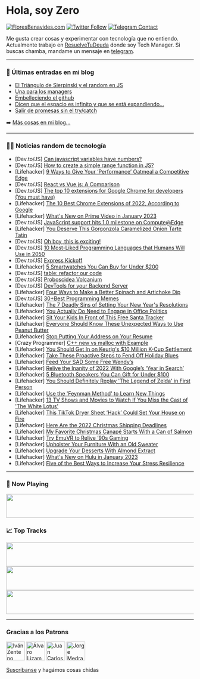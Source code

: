 # Hola, soy Zero

[![FloresBenavides.com](https://img.shields.io/website?down_message=oops&label=MiBlog&style=for-the-badge&up_message=online&url=https%3A%2F%2Ffloresbenavides.com)](https://floresbenavides.com) [![Twitter Follow](https://img.shields.io/twitter/follow/ZeroDragon?color=%231DA1F2&label=Follow&logo=twitter&logoColor=ffffff&style=for-the-badge)](https://twitter.com/zerodragon) [![Telegram Contact](https://img.shields.io/badge/escr%C3%ADbeme-ZeroDragon-%2326A5E4?style=for-the-badge&logo=telegram)](https://t.me/zerodragon)

Me gusta crear cosas y experimentar con tecnología que no entiendo.
Actualmente trabajo en [ResuelveTuDeuda](http://github.com/resuelve) donde soy Tech Manager.
Si buscas chamba, mandame un mensaje en [telegram](https://t.me/zerodragon).

---

### 📕 Últimas entradas en mi blog
<!-- BLOG-POST-LIST:START -->
- [El Triángulo de Sierpinski y el random en JS](https://floresbenavides.com/el-triangulo-de-sierpinski-y-el-random-en-js/)
- [Una para los managers](https://floresbenavides.com/una-para-los-managers/)
- [Embelleciendo el github](https://floresbenavides.com/embelleciendo-el-github/)
- [Dicen que el espacio es infinito y que se está expandiendo…](https://floresbenavides.com/dicen-que-el-espacio-es-infinito-y-que-se-esta-expandiendo/)
- [Salir de promesas sin el try/catch](https://floresbenavides.com/salir-de-promesas-sin-el-try-catch/)
<!-- BLOG-POST-LIST:END -->

➡️ [Más cosas en mi blog...](https://floresbenavides.com)

---

### 👨‍💻 Noticias random de tecnología
<!-- TECH-POSTS:START -->
- [Dev.to/JS] [Can javascript variables have numbers?](https://dev.to/mwansix/can-javascript-variables-have-numbers-3nh9)
- [Dev.to/JS] [How to create a simple range function in JS?](https://dev.to/rraneem/how-to-create-a-simple-range-function-in-js-n1a)
- [Lifehacker] [9 Ways to Give Your ‘Performance’ Oatmeal a Competitive Edge](https://lifehacker.com/9-ways-to-give-your-performance-oatmeal-a-competitive-1849905042)
- [Dev.to/JS] [React vs Vue.js: A Comparison](https://dev.to/ilovenuggets/react-vs-vuejs-a-comparison-4ca1)
- [Dev.to/JS] [The top 10 extensions for Google Chrome for developers &lpar;You must have&rpar;](https://dev.to/thenomadevel/the-top-10-extensions-for-google-chrome-for-developers-you-must-have-2cc6)
- [Lifehacker] [The 10 Best Chrome Extensions of 2022, According to Google](https://lifehacker.com/the-10-best-chrome-extensions-of-2022-according-to-goo-1849909441)
- [Lifehacker] [What&#39;s New on Prime Video in January 2023](https://lifehacker.com/whats-new-on-prime-video-in-january-2023-1849909928)
- [Dev.to/JS] [JavaScript support hits 1.0 milestone on Compute@Edge](https://dev.to/fastly/javascript-support-hits-10-milestone-on-computeedge-2n61)
- [Lifehacker] [You Deserve This Gorgonzola Caramelized Onion Tarte Tatin](https://lifehacker.com/you-deserve-this-gorgonzola-caramelized-onion-tarte-tat-1849909867)
- [Dev.to/JS] [Oh boy, this is exciting!](https://dev.to/webjose/oh-boy-this-is-exciting-3mee)
- [Dev.to/JS] [10 Most-Liked Programming Languages that Humans Will Use in 2050](https://dev.to/abhinav0334/10-most-liked-programming-languages-that-humans-will-use-in-2050-4a9e)
- [Dev.to/JS] [Express Kickoff](https://dev.to/konstantinstanmeyer/express-kickoff-2m8j)
- [Lifehacker] [5 Smartwatches You Can Buy for Under $200](https://lifehacker.com/5-smartwatches-you-can-buy-for-under-200-1849905601)
- [Dev.to/JS] [table: refactor our code](https://dev.to/gohomewho/table-refactor-our-code-4j02)
- [Dev.to/JS] [Proboscidea Volcanium](https://dev.to/rmion/proboscidea-volcanium-ok0)
- [Dev.to/JS] [DevTools for your Backend Server](https://dev.to/theonly1me/devtools-for-your-backend-server-jph)
- [Lifehacker] [Four Ways to Make a Better Spinach and Artichoke Dip](https://lifehacker.com/four-ways-to-make-a-better-spinach-and-artichoke-dip-1849905427)
- [Dev.to/JS] [30+Best Programming Memes](https://dev.to/theme_selection/best-programming-memes-8nb)
- [Lifehacker] [The 7 Deadly Sins of Setting Your New Year&#39;s Resolutions](https://lifehacker.com/the-7-deadly-sins-of-setting-your-new-years-resolutions-1849908667)
- [Lifehacker] [You Actually Do Need to Engage in Office Politics](https://lifehacker.com/you-actually-do-need-to-engage-in-office-politics-1849903141)
- [Lifehacker] [Sit Your Kids In Front of This Free Santa Tracker](https://lifehacker.com/sit-your-kids-in-front-of-this-free-santa-tracker-1849899611)
- [Lifehacker] [Everyone Should Know These Unexpected Ways to Use Peanut Butter](https://lifehacker.com/everyone-should-know-these-unexpected-ways-to-use-peanu-1849899595)
- [Lifehacker] [Stop Putting Your Address on Your Resume](https://lifehacker.com/stop-putting-your-address-on-your-resume-1849899579)
- [Crazy Programmer] [C++ new vs malloc with Example](https://www.thecrazyprogrammer.com/2022/12/new-vs-malloc.html)
- [Lifehacker] [You Should Get In on Keurig&#39;s $10 Million K-Cup Settlement](https://lifehacker.com/you-should-get-in-on-keurigs-10-million-k-cup-settleme-1849900174)
- [Lifehacker] [Take These Proactive Steps to Fend Off Holiday Blues](https://lifehacker.com/take-these-proactive-steps-to-fend-off-holiday-blues-1849900197)
- [Lifehacker] [Feed Your SAD Some Free Wendy’s](https://lifehacker.com/feed-your-sad-some-free-wendy-s-1849898962)
- [Lifehacker] [Relive the Inanity of 2022 With Google’s ‘Year in Search’](https://lifehacker.com/relive-the-inanity-of-2022-with-google-s-year-in-searc-1849905636)
- [Lifehacker] [5 Bluetooth Speakers You Can Gift for Under $100](https://lifehacker.com/5-bluetooth-speakers-you-can-gift-for-under-100-1849905523)
- [Lifehacker] [You Should Definitely Replay &#39;The Legend of Zelda&#39; in First Person](https://lifehacker.com/you-should-definitely-replay-the-legend-of-zelda-in-fir-1849905337)
- [Lifehacker] [Use the &#39;Feynman Method&#39; to Learn New Things](https://lifehacker.com/use-the-feynman-method-to-learn-new-things-1849905388)
- [Lifehacker] [13 TV Shows and Movies to Watch If You Miss the Cast of &#39;The White Lotus&#39;](https://lifehacker.com/13-tv-shows-and-movies-to-watch-if-you-miss-the-cast-of-1849904811)
- [Lifehacker] [This TikTok Dryer Sheet ‘Hack’ Could Set Your House on Fire](https://lifehacker.com/this-tiktok-dryer-sheet-hack-could-set-your-house-on-1849905164)
- [Lifehacker] [Here Are the 2022 Christmas Shipping Deadlines](https://lifehacker.com/here-are-the-2022-holiday-shipping-deadlines-1849904837)
- [Lifehacker] [My Favorite Christmas Canapé Starts With a Can of Salmon](https://lifehacker.com/my-favorite-christmas-canape-starts-with-a-can-of-salmo-1849904893)
- [Lifehacker] [Try EmuVR to Relive ’90s Gaming](https://lifehacker.com/try-emuvr-to-relive-90s-gaming-1849904148)
- [Lifehacker] [Upholster Your Furniture With an Old Sweater](https://lifehacker.com/upholster-your-furniture-with-an-old-sweater-1849901598)
- [Lifehacker] [Upgrade Your Desserts With Almond Extract](https://lifehacker.com/upgrade-your-baked-goods-with-almond-extract-1849903982)
- [Lifehacker] [What&#39;s New on Hulu in January 2023](https://lifehacker.com/whats-new-on-hulu-in-january-2023-1849903701)
- [Lifehacker] [Five of the Best Ways to Increase Your Stress Resilience](https://lifehacker.com/five-of-the-best-ways-to-increase-your-stress-resilienc-1849903411)<!-- TECH-POSTS:END -->

---

### 🎵 Now Playing
<a href="https://spotify-now-playing-dun.vercel.app/now-playing?open"><img src="https://spotify-now-playing-dun.vercel.app/now-playing" width="540" height="64"></a>

### 📈 Top Tracks
<a href="https://spotify-now-playing-dun.vercel.app/top-tracks?i=1&open"><img src="https://spotify-now-playing-dun.vercel.app/top-tracks?i=1" width="540" height="64"></a>
<a href="https://spotify-now-playing-dun.vercel.app/top-tracks?i=2&open"><img src="https://spotify-now-playing-dun.vercel.app/top-tracks?i=2" width="540" height="64"></a>
<a href="https://spotify-now-playing-dun.vercel.app/top-tracks?i=3&open"><img src="https://spotify-now-playing-dun.vercel.app/top-tracks?i=3" width="540" height="64"></a>

---

### Gracias a los Patrons
[<img src="https://avatars.githubusercontent.com/u/243380?v=4" alt="Iván Zenteno" width="50px">](https://github.com/k001) [<img src="https://avatars.githubusercontent.com/u/19955639?v=4" alt="Álvaro Lizama" width="50px">](https://github.com/alvarolizama) [<img src="https://avatars.githubusercontent.com/u/2718753?v=4" alt="Juan Carlos Ruiz" width="50px">](https://github.com/JuanCrg90) [<img src="https://avatars.githubusercontent.com/u/37025?v=4" alt="Jorge Medrano" width="50px">](https://github.com/h1pp1e) 

[Suscríbanse](https://www.patreon.com/zerodragon) y hagámos cosas chidas
